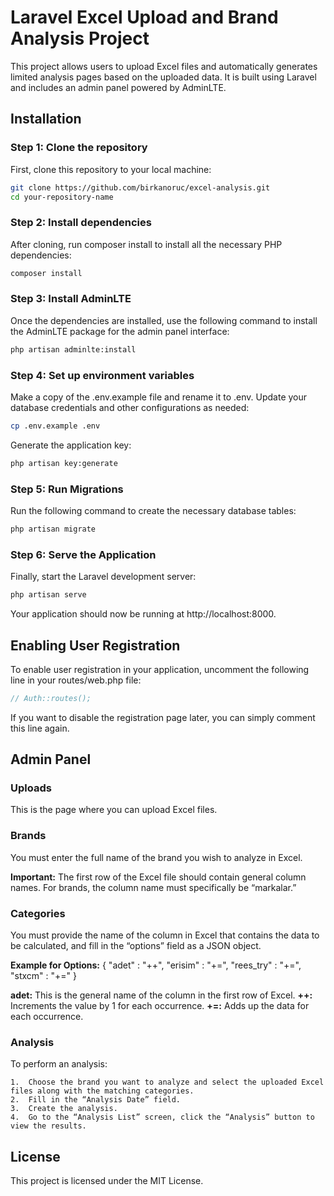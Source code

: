 # Laravel Excel Upload and Brand Analysis Project

This project allows users to upload Excel files and automatically generates limited analysis pages based on the uploaded data. It is built using Laravel and includes an admin panel powered by AdminLTE.

## Installation

### Step 1: Clone the repository

First, clone this repository to your local machine:

```bash
git clone https://github.com/birkanoruc/excel-analysis.git
cd your-repository-name
```

### Step 2: Install dependencies

After cloning, run composer install to install all the necessary PHP dependencies:

```bash
composer install
```

### Step 3: Install AdminLTE

Once the dependencies are installed, use the following command to install the AdminLTE package for the admin panel interface:

```bash
php artisan adminlte:install
```

### Step 4: Set up environment variables

Make a copy of the .env.example file and rename it to .env. Update your database credentials and other configurations as needed:

```bash
cp .env.example .env
```

Generate the application key:

```bash
php artisan key:generate
```

### Step 5: Run Migrations

Run the following command to create the necessary database tables:

```bash
php artisan migrate
```

### Step 6: Serve the Application

Finally, start the Laravel development server:

```bash
php artisan serve
```

Your application should now be running at http://localhost:8000.

## Enabling User Registration

To enable user registration in your application, uncomment the following line in your routes/web.php file:

```php
// Auth::routes();
```

If you want to disable the registration page later, you can simply comment this line again.

## Admin Panel

### Uploads

This is the page where you can upload Excel files.

### Brands

You must enter the full name of the brand you wish to analyze in Excel.

**Important:** The first row of the Excel file should contain general column names. For brands, the column name must specifically be “markalar.”

### Categories

You must provide the name of the column in Excel that contains the data to be calculated, and fill in the “options” field as a JSON object.

**Example for Options:**
{
"adet" : "++",
"erisim" : "+=",
"rees_try" : "+=",
"stxcm" : "+="
}

**adet:** This is the general name of the column in the first row of Excel.
**++:** Increments the value by 1 for each occurrence.
**+=:** Adds up the data for each occurrence.

### Analysis

To perform an analysis:

    1.	Choose the brand you want to analyze and select the uploaded Excel files along with the matching categories.
    2.	Fill in the “Analysis Date” field.
    3.	Create the analysis.
    4.	Go to the “Analysis List” screen, click the “Analysis” button to view the results.

## License

This project is licensed under the MIT License.
